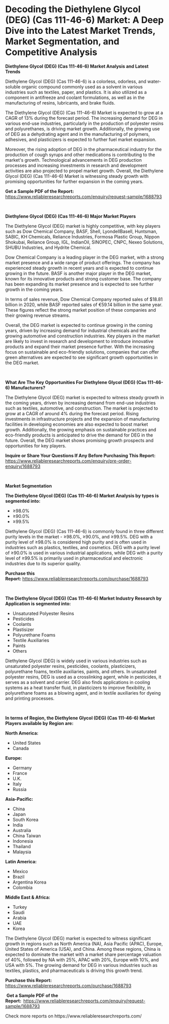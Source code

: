 <p><h1>Decoding the Diethylene Glycol (DEG) (Cas 111-46-6) Market: A Deep Dive into the Latest Market Trends, Market Segmentation, and Competitive Analysis</h1></p><p><strong>Diethylene Glycol (DEG) (Cas 111-46-6) Market Analysis and Latest Trends</strong></p>
<p><p>Diethylene Glycol (DEG) (Cas 111-46-6) is a colorless, odorless, and water-soluble organic compound commonly used as a solvent in various industries such as textiles, paper, and plastics. It is also utilized as a component in antifreeze and coolant formulations, as well as in the manufacturing of resins, lubricants, and brake fluids.</p><p>The Diethylene Glycol (DEG) (Cas 111-46-6) Market is expected to grow at a CAGR of 13% during the forecast period. The increasing demand for DEG in various end-use industries, particularly in the production of polyester resins and polyurethanes, is driving market growth. Additionally, the growing use of DEG as a dehydrating agent and in the manufacturing of polymers, adhesives, and plasticizers is expected to further fuel market expansion.</p><p>Moreover, the rising adoption of DEG in the pharmaceutical industry for the production of cough syrups and other medications is contributing to the market's growth. Technological advancements in DEG production processes and increasing investments in research and development activities are also projected to propel market growth. Overall, the Diethylene Glycol (DEG) (Cas 111-46-6) Market is witnessing steady growth with promising opportunities for further expansion in the coming years.</p></p>
<p><strong>Get a Sample PDF of the Report:&nbsp;</strong> <a href="https://www.reliableresearchreports.com/enquiry/request-sample/1688793">https://www.reliableresearchreports.com/enquiry/request-sample/1688793</a></p>
<p>&nbsp;</p>
<p><strong>Diethylene Glycol (DEG) (Cas 111-46-6) Major Market Players</strong></p>
<p><p>The Diethylene Glycol (DEG) market is highly competitive, with key players such as Dow Chemical Company, BASF, Shell, LyondellBasell, Huntsman, SABIC, KH Chemicals, Reliance Industries, Formosa Plastic Group, Nippon Shokubai, Reliance Group, IGL, IndianOil, SINOPEC, CNPC, Nexeo Solutions, SHUBU Industries, and Hydrite Chemical.</p><p>Dow Chemical Company is a leading player in the DEG market, with a strong market presence and a wide range of product offerings. The company has experienced steady growth in recent years and is expected to continue growing in the future. BASF is another major player in the DEG market, known for its innovative products and strong customer base. The company has been expanding its market presence and is expected to see further growth in the coming years.</p><p>In terms of sales revenue, Dow Chemical Company reported sales of $18.81 billion in 2020, while BASF reported sales of €59.14 billion in the same year. These figures reflect the strong market position of these companies and their growing revenue streams.</p><p>Overall, the DEG market is expected to continue growing in the coming years, driven by increasing demand for industrial chemicals and the growing automotive and construction industries. Key players in the market are likely to invest in research and development to introduce innovative products and expand their market presence further. With the increasing focus on sustainable and eco-friendly solutions, companies that can offer green alternatives are expected to see significant growth opportunities in the DEG market.</p></p>
<p>&nbsp;</p>
<p><strong>What Are The Key Opportunities For Diethylene Glycol (DEG) (Cas 111-46-6) Manufacturers?</strong></p>
<p><p>The Diethylene Glycol (DEG) market is expected to witness steady growth in the coming years, driven by increasing demand from end-use industries such as textiles, automotive, and construction. The market is projected to grow at a CAGR of around 4% during the forecast period. Rising investments in infrastructure projects and the expansion of manufacturing facilities in developing economies are also expected to boost market growth. Additionally, the growing emphasis on sustainable practices and eco-friendly products is anticipated to drive the demand for DEG in the future. Overall, the DEG market shows promising growth prospects and opportunities for key players.</p></p>
<p><strong>Inquire or Share Your Questions If Any Before Purchasing This Report:</strong> <a href="https://www.reliableresearchreports.com/enquiry/pre-order-enquiry/1688793">https://www.reliableresearchreports.com/enquiry/pre-order-enquiry/1688793</a></p>
<p>&nbsp;</p>
<p><strong>Market Segmentation</strong></p>
<p><strong>The Diethylene Glycol (DEG) (Cas 111-46-6) Market Analysis by types is segmented into:</strong></p>
<p><ul><li>≥98.0%</li><li>≥90.0%</li><li>≥99.5%</li></ul></p>
<p><p>Diethylene Glycol (DEG) (Cas 111-46-6) is commonly found in three different purity levels in the market - ≥98.0%, ≥90.0%, and ≥99.5%. DEG with a purity level of ≥98.0% is considered high purity and is often used in industries such as plastics, textiles, and cosmetics. DEG with a purity level of ≥90.0% is used in various industrial applications, while DEG with a purity level of ≥99.5% is primarily used in pharmaceutical and electronic industries due to its superior quality.</p></p>
<p><strong>Purchase this Report:&nbsp;</strong><a href="https://www.reliableresearchreports.com/purchase/1688793">https://www.reliableresearchreports.com/purchase/1688793</a></p>
<p>&nbsp;</p>
<p><strong>The Diethylene Glycol (DEG) (Cas 111-46-6) Market Industry Research by Application is segmented into:</strong></p>
<p><ul><li>Unsaturated Polyester Resins</li><li>Pesticides</li><li>Coolants</li><li>Plastisizer</li><li>Polyurethane Foams</li><li>Textile Auxiliaries</li><li>Paints</li><li>Others</li></ul></p>
<p><p>Diethylene Glycol (DEG) is widely used in various industries such as unsaturated polyester resins, pesticides, coolants, plasticizers, polyurethane foams, textile auxiliaries, paints, and others. In unsaturated polyester resins, DEG is used as a crosslinking agent, while in pesticides, it serves as a solvent and carrier. DEG also finds applications in cooling systems as a heat transfer fluid, in plasticizers to improve flexibility, in polyurethane foams as a blowing agent, and in textile auxiliaries for dyeing and printing processes.</p></p>
<p>&nbsp;</p>
<p><strong>In terms of Region, the Diethylene Glycol (DEG) (Cas 111-46-6) Market Players available by Region are:</strong></p>
<p>
    <p> <strong> North America: </strong>
        <ul>
            <li>United States</li>
            <li>Canada</li>
        </ul>
        </p> 
    <p> <strong> Europe: </strong>
        <ul>
            <li>Germany</li>
            <li>France</li>
            <li>U.K.</li>
            <li>Italy</li>
            <li>Russia</li>
        </ul>
        </p> 
    <p> <strong> Asia-Pacific: </strong>
        <ul>
            <li>China</li>
            <li>Japan</li>
            <li>South Korea</li>
            <li>India</li>
            <li>Australia</li>
            <li>China Taiwan</li>
            <li>Indonesia</li>
            <li>Thailand</li>
            <li>Malaysia</li>
        </ul>
        </p> 
    <p> <strong> Latin America: </strong>
        <ul>
            <li>Mexico</li>
            <li>Brazil</li>
            <li>Argentina Korea</li>
            <li>Colombia</li>
        </ul>
        </p> 
    <p> <strong> Middle East & Africa: </strong>
        <ul>
            <li>Turkey</li>
            <li>Saudi</li>
            <li>Arabia</li>
            <li>UAE</li>
            <li>Korea</li>
        </ul>
    </p>
    </p>
<p><p>The Diethylene Glycol (DEG) market is expected to witness significant growth in regions such as North America (NA), Asia Pacific (APAC), Europe, United States of America (USA), and China. Among these regions, China is expected to dominate the market with a market share percentage valuation of 40%, followed by NA with 25%, APAC with 20%, Europe with 10%, and USA with 5%. The growing demand for DEG in various industries such as textiles, plastics, and pharmaceuticals is driving this growth trend.</p></p>
<p><strong>Purchase this Report: </strong><a href="https://www.reliableresearchreports.com/purchase/1688793">https://www.reliableresearchreports.com/purchase/1688793</a></p>
<p>&nbsp;<strong>Get a Sample PDF of the Report:&nbsp;&nbsp;</strong><a href="https://www.reliableresearchreports.com/enquiry/request-sample/1688793">https://www.reliableresearchreports.com/enquiry/request-sample/1688793</a></p>
<p><strong></strong></p>
<p>Check more reports on https://www.reliableresearchreports.com/</p>